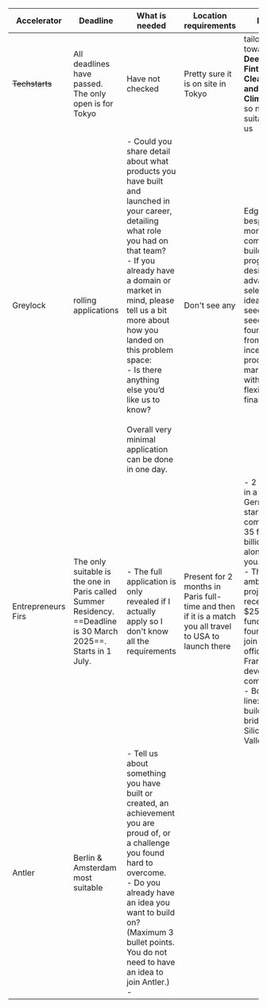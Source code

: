 | Accelerator        | Deadline                                                                                                        | What is needed                                                                                                                                                                                                                                                                                                                                                                   | Location requirements                                                                                   | Notes                                                                                                                                                                                                                                                                                                             |
| ------------------ | --------------------------------------------------------------------------------------------------------------- | -------------------------------------------------------------------------------------------------------------------------------------------------------------------------------------------------------------------------------------------------------------------------------------------------------------------------------------------------------------------------------- | ------------------------------------------------------------------------------------------------------- | ----------------------------------------------------------------------------------------------------------------------------------------------------------------------------------------------------------------------------------------------------------------------------------------------------------------- |
| ~~Techstarts~~     | All deadlines have passed. The only open is for Tokyo                                                           | Have not checked                                                                                                                                                                                                                                                                                                                                                                 | Pretty sure it is on site in Tokyo                                                                      | tailored towards **Deeptech, Fintech, Cleantech, and Climatetech.** so not suitable for us                                                                                                                                                                                                                        |
| Greylock           | rolling applications                                                                                            | - Could you share detail about what products you have built and launched in your career, detailing what role you had on that team?<br>- If you already have a domain or market in mind, please tell us a bit more about how you landed on this problem space:<br>- Is there anything else you’d like us to know?<br><br>Overall very minimal application can be done in one day. | Don't see any                                                                                           | Edge is a bespoke 3-month company-building program designed to advance select pre-idea, pre-seed and seed founders from inception to product-market fit, with fully flexible financing.                                                                                                                           |
| Entrepreneurs Firs | The only suitable is the one in Paris called Summer Residency. ==Deadline is 30 March 2025==. Starts in 1 July. | - The full application is only revealed if I actually apply so I don't know all the requirements                                                                                                                                                                                                                                                                                 | Present for 2 months in Paris full-time and then if it is a match you all travel to USA to launch there | - 2 months in a castle in Germany to start a company.<br>35 future billionaires alongside you. <br>- The most ambitious projects will receive up to $250k in funding and founders will join our office in San Francisco to develop the company. <br>- Bottom line: you're building your bridge to Silicon Valley. |
| Antler             | Berlin & Amsterdam most suitable                                                                                | - Tell us about something you have built or created, an achievement you are proud of, or a challenge you found hard to overcome. <br>- Do you already have an idea you want to build on?  (Maximum 3 bullet points. You do not need to have an idea to join Antler.)<br>-                                                                                                        |                                                                                                         |                                                                                                                                                                                                                                                                                                                   |
